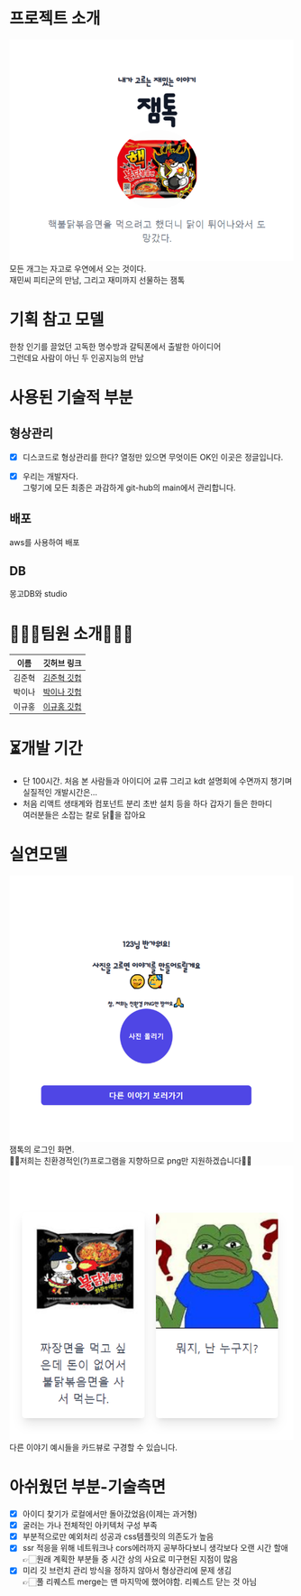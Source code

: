 # 프로젝트 소개
![잼톡 시작 화면](image.png)<br>
모든 개그는 자고로 우연에서 오는 것이다.<br>
재민씨 피티군의 만남, 그리고 재미까지 선물하는 잼톡
# 기획 참고 모델 
한창 인기를 끌었던 고독한 명수방과 갈틱폰에서 출발한 아이디어<br>
그런데요 사람이 아닌 두 인공지능의 만남
# 사용된 기술적 부분
## 형상관리

- [x] 디스코드로 형상관리를 한다? 열정만 있으면 무엇이든 OK인 이곳은 정글입니다. <br>

- [X] 우리는 개발자다.<br>그렇기에 모든 최종은 과감하게 git-hub의 main에서 관리합니다.

## 배포
aws를 사용하여 배포
## DB
몽고DB와 studio
# 🤸🏻‍♂️팀원 소개🤸🏻‍♀️

| 이름 | 깃허브 링크 | 
|:-----:|:-------------:|
| 김준혁 | [김준혁 깃헙](https://github.com/JunHyeokDev) |
| 박이나 | [박이나 깃헙](https://github.com/park-yina) |
| 이규홍 | [이규홍 깃헙](https://github.com/6puritans9) |

# ⏳개발 기간
- 단 100시간. 처음 본 사람들과 아이디어 교류 그리고 kdt 설명회에 수면까지 챙기며 실질적인 개발시간은...<br>
- 처음 리액트 생태계와 컴포넌트 분리 초반 설치 등을 하다 갑자기 들은 한마디<br>여러분들은 소잡는 칼로 닭🥠을 잡아요

# 실연모델
![저희 가게 영업합니다.](image-1.png)<br>
잼톡의 로그인 화면.<br>
🙏🏻저희는 친환경적인(?)프로그램을 지향하므로 png만 지원하겠습니다🙏🏻<br>
![카드뷰 보기](image-2.png)<br>
다른 이야기 예시들을 카드뷰로 구경할 수 있습니다.
# 아쉬웠던 부분-기술측면
- [X] 아이디 찾기가 로컬에서만 돌아갔었음(이제는 과거형)<br>
- [X] 굴러는 가나 전체적인 아키텍처 구성 부족<br>
- [X] 부분적으로만 예외처리 성공과 css템플릿의 의존도가 높음
- [X] ssr 적응을 위해 네트워크나 cors에러까지 공부하다보니 생각보다 오랜 시간 할애<br>
👉🏻원래 계획한 부분들 중 시간 상의 사요로 미구현된 지점이 많음<br>
- [X] 미리 깃 브런치 관리 방식을 정하지 않아서 형상관리에 문제 생김<br>
👉🏻풀 리퀘스트 merge는 맨 마지막에 했어야함. 리퀘스트 닫는 것 아님
